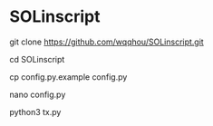 # SOLinscript

git clone https://github.com/wqqhou/SOLinscript.git

cd SOLinscript

cp config.py.example config.py

nano config.py 

python3 tx.py
